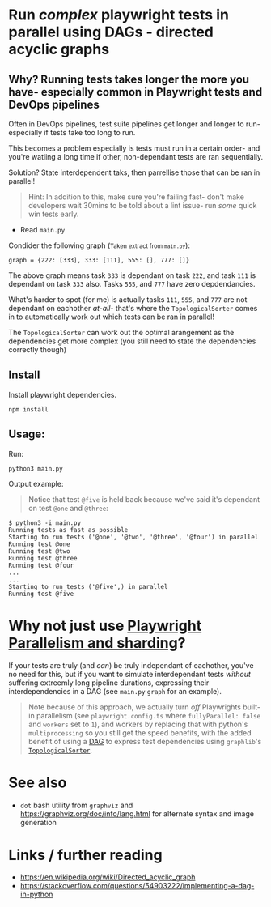 # Run *complex* playwright tests in parallel using DAGs - directed acyclic graphs

## Why? Running tests takes longer the more you have- especially common in Playwright tests and DevOps pipelines

Often in DevOps pipelines, test suite pipelines get longer and longer to run- especially if tests
take too long to run.

This becomes a problem especially is tests must run in a certain order- and you're watiing a long time if other, non-dependant tests are ran sequentially.

Solution? State interdependent taks, then parrellise those that can be ran in parallel!

> Hint: In addition to this, make sure you're failing fast- don't make developers wait 30mins
  to be told about a lint issue- run *some* quick win tests early.


- Read `main.py`

Condider the following graph (<small>Taken extract from `main.py`</small>):

```
graph = {222: [333], 333: [111], 555: [], 777: []}

```

The above graph means task `333` is dependant on task `222`, and task `111` is dependant on task `333` also. Tasks `555`, and `777` have zero depdendancies. 

What's harder to spot (for me) is actually tasks `111`, `555`, and `777` are not dependant on eachother *at-all*- that's where the `TopologicalSorter` comes in to automatically work out which tests can be ran in parallel! 

The `TopologicalSorter` can work out the optimal arangement as the dependencies get more complex (you still need to state the dependencies correctly though)

## Install

Install playwright dependencies.
```
npm install
```

## Usage:

Run:

```
python3 main.py
```

Output example:

> Notice that test `@five` is held back because we've said it's
  dependant on test `@one` and `@three`:
```
$ python3 -i main.py
Running tests as fast as possible
Starting to run tests ('@one', '@two', '@three', '@four') in parallel
Running test @one
Running test @two
Running test @three
Running test @four
...
...
Starting to run tests ('@five',) in parallel
Running test @five
```

# Why not just use [Playwright Parallelism and sharding](https://playwright.dev/docs/test-parallel)?

If your tests are truly (and *can*) be truly independant of eachother, you've no need for this, but if you
want to simulate interdependant tests *without* suffering extreemly long pipeline durations, expressing
their interdependencies in a DAG (see `main.py` `graph` for an example).

> Note because of this approach, we actually turn *off* Playwrights built-in parallelism (see `playwright.config.ts` where `fullyParallel: false` and `workers` set to `1`),
 and workers by replacing that with python's `multiprocessing` so you still get the speed 
 benefits, with the added benefit of using a [DAG](https://en.wikipedia.org/wiki/Directed_acyclic_graph) to
 express test dependencies using `graphlib`'s [`TopologicalSorter`](https://docs.python.org/3/library/graphlib.html#graphlib.TopologicalSorter).

# See also

- `dot` bash utility from `graphviz` and https://graphviz.org/doc/info/lang.html for alternate syntax and image generation


# Links / further reading

- https://en.wikipedia.org/wiki/Directed_acyclic_graph
- https://stackoverflow.com/questions/54903222/implementing-a-dag-in-python
